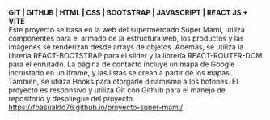 **GIT | GITHUB | HTML | CSS | BOOTSTRAP | JAVASCRIPT | REACT JS + VITE**  
Este proyecto se basa en la web del supermercado Super Mami, utiliza componentes para el armado de la estructura web, los productos y las imágenes se renderizan desde arrays de objetos. Además, se utiliza la librería REACT-BOOTSTRAP para el slider y la librería REACT-ROUTER-DOM para el enrutado. La página de contacto incluye un mapa de Google incrustado en un iframe, y las listas se crean a partir de los mapas. También, se utiliza Hooks para otorgarle dinamismo a los botones. El proyecto es responsivo y utiliza Git con Github para el manejo de repositorio y despliegue del proyecto.  
https://fbasualdo76.github.io/proyecto-super-mami/
